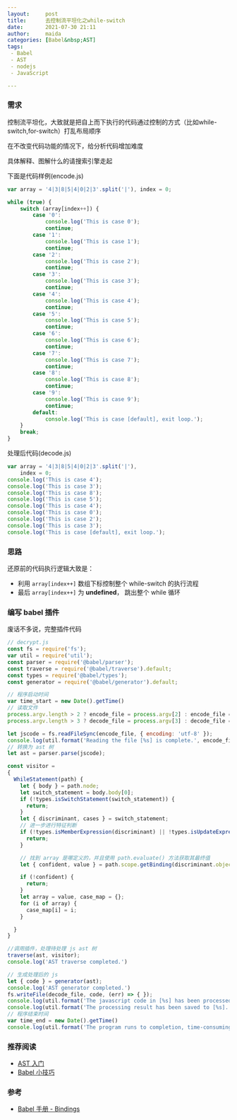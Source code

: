 ```yaml
---
layout:     post  
title:      去控制流平坦化之while-switch
date:       2021-07-30 21:11   
author:     maida  
categories: [Babel&nbsp;AST]  
tags:  
 - Babel
 - AST
 - nodejs
 - JavaScript

---
```



### 需求
控制流平坦化，大致就是把自上而下执行的代码通过控制的方式（比如while-switch,for-switch）打乱布局顺序

在不改变代码功能的情况下，给分析代码增加难度

具体解释、图解什么的请搜索引擎走起

下面是代码样例(encode.js)  
```javascript
var array = '4|3|8|5|4|0|2|3'.split('|'), index = 0;

while (true) {
    switch (array[index++]) {
        case '0':
            console.log('This is case 0');
            continue;
        case '1':
            console.log('This is case 1');
            continue;
        case '2':
            console.log('This is case 2');
            continue;
        case '3':
            console.log('This is case 3');
            continue;
        case '4':
            console.log('This is case 4');
            continue;
        case '5':
            console.log('This is case 5');
            continue;
        case '6':
            console.log('This is case 6');
            continue;
        case '7':
            console.log('This is case 7');
            continue;
        case '8':
            console.log('This is case 8');
            continue;
        case '9':
            console.log('This is case 9');
            continue;
        default:
            console.log('This is case [default], exit loop.');
    }
    break;
}
```

处理后代码(decode.js)
```javascript
var array = '4|3|8|5|4|0|2|3'.split('|'),
    index = 0;
console.log('This is case 4');
console.log('This is case 3');
console.log('This is case 8');
console.log('This is case 5');
console.log('This is case 4');
console.log('This is case 0');
console.log('This is case 2');
console.log('This is case 3');
console.log('This is case [default], exit loop.');
```

### 思路
还原前的代码执行逻辑大致是：  
- 利用 `array[index++]` 数组下标控制整个 while-switch 的执行流程
- 最后 `array[index++]` 为 **undefined**， 跳出整个 while 循环  

### 编写 babel 插件
废话不多说，完整插件代码  
```javascript
// decrypt.js
const fs = require('fs');
var util = require('util');
const parser = require('@babel/parser');
const traverse = require('@babel/traverse').default;
const types = require('@babel/types');
const generator = require('@babel/generator').default;

// 程序启动时间
var time_start = new Date().getTime()
// 读取文件
process.argv.length > 2 ? encode_file = process.argv[2] : encode_file = 'encode.js';
process.argv.length > 3 ? decode_file = process.argv[3] : decode_file = 'decode.js';

let jscode = fs.readFileSync(encode_file, { encoding: 'utf-8' });
console.log(util.format('Reading the file [%s] is complete.', encode_file))
// 转换为 ast 树
let ast = parser.parse(jscode);

const visitor =
{
  WhileStatement(path) {
    let { body } = path.node;
    let switch_statement = body.body[0];
    if (!types.isSwitchStatement(switch_statement)) {
      return;
    }
    let { discriminant, cases } = switch_statement;
    // 进一步进行特征判断
    if (!types.isMemberExpression(discriminant) || !types.isUpdateExpression(discriminant.property)) {
      return;
    }

    // 找到 array 是哪定义的，并且使用 path.evaluate() 方法获取其最终值
    let { confident, value } = path.scope.getBinding(discriminant.object.name).referencePaths[0].evaluate();

    if (!confident) {
      return;
    }
    let array = value, case_map = {};
    for (i of array) {
      case_map[i] = i;
    }

  }
}

//调用插件，处理待处理 js ast 树
traverse(ast, visitor);
console.log('AST traverse completed.')

// 生成处理后的 js
let { code } = generator(ast);
console.log('AST generator completed.')
fs.writeFile(decode_file, code, (err) => { });
console.log(util.format('The javascript code in [%s] has been processed.', encode_file))
console.log(util.format('The processing result has been saved to [%s].', decode_file))
// 程序结束时间
var time_end = new Date().getTime()
console.log(util.format('The program runs to completion, time-consuming: %s s', (time_end - time_start) / 1000))
```

### 推荐阅读
- [AST 入门](/2021/07/27/AST入门.html)
- [Babel 小技巧](/2021/07/28/Babel-小技巧.html)

### 参考
- [Babel 手册 - Bindings](https://github.com/jamiebuilds/babel-handbook/blob/master/translations/zh-Hans/plugin-handbook.md#bindings%E7%BB%91%E5%AE%9A)